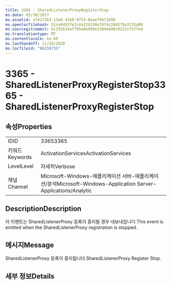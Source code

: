 ```yaml
---
title: 3365 - SharedListenerProxyRegisterStop
ms.date: 03/30/2017
ms.assetid: a74173b3-13e8-41b0-9753-8eaef9b71b90
ms.openlocfilehash: 51ce84557e2c4a12b338e7d74c266279a3135a00
ms.sourcegitcommit: bc293b14af795e0e999e3304dd40c0222cf2ffe4
ms.translationtype: MT
ms.contentlocale: ko-KR
ms.lasthandoff: 11/26/2020
ms.locfileid: "96259735"
---
```

# <a name="3365---sharedlistenerproxyregisterstop"></a><span data-ttu-id="a51d6-102">3365 - SharedListenerProxyRegisterStop</span><span class="sxs-lookup"><span data-stu-id="a51d6-102">3365 - SharedListenerProxyRegisterStop</span></span>

## <a name="properties"></a><span data-ttu-id="a51d6-103">속성</span><span class="sxs-lookup"><span data-stu-id="a51d6-103">Properties</span></span>  
  
|||  
|-|-|  
|<span data-ttu-id="a51d6-104">ID</span><span class="sxs-lookup"><span data-stu-id="a51d6-104">ID</span></span>|<span data-ttu-id="a51d6-105">3365</span><span class="sxs-lookup"><span data-stu-id="a51d6-105">3365</span></span>|  
|<span data-ttu-id="a51d6-106">키워드</span><span class="sxs-lookup"><span data-stu-id="a51d6-106">Keywords</span></span>|<span data-ttu-id="a51d6-107">ActivationServices</span><span class="sxs-lookup"><span data-stu-id="a51d6-107">ActivationServices</span></span>|  
|<span data-ttu-id="a51d6-108">Level</span><span class="sxs-lookup"><span data-stu-id="a51d6-108">Level</span></span>|<span data-ttu-id="a51d6-109">자세히</span><span class="sxs-lookup"><span data-stu-id="a51d6-109">Verbose</span></span>|  
|<span data-ttu-id="a51d6-110">채널</span><span class="sxs-lookup"><span data-stu-id="a51d6-110">Channel</span></span>|<span data-ttu-id="a51d6-111">Microsoft-Windows-애플리케이션 서버-애플리케이션/분석</span><span class="sxs-lookup"><span data-stu-id="a51d6-111">Microsoft-Windows-Application Server-Applications/Analytic</span></span>|  
  
## <a name="description"></a><span data-ttu-id="a51d6-112">Description</span><span class="sxs-lookup"><span data-stu-id="a51d6-112">Description</span></span>  

 <span data-ttu-id="a51d6-113">이 이벤트는 SharedListenerProxy 등록이 중지될 경우 내보내집니다.</span><span class="sxs-lookup"><span data-stu-id="a51d6-113">This event is emitted when the SharedListenerProxy registration is stopped.</span></span>  
  
## <a name="message"></a><span data-ttu-id="a51d6-114">메시지</span><span class="sxs-lookup"><span data-stu-id="a51d6-114">Message</span></span>  

 <span data-ttu-id="a51d6-115">SharedListenerProxy 등록이 중지됩니다.</span><span class="sxs-lookup"><span data-stu-id="a51d6-115">SharedListenerProxy Register Stop.</span></span>  
  
## <a name="details"></a><span data-ttu-id="a51d6-116">세부 정보</span><span class="sxs-lookup"><span data-stu-id="a51d6-116">Details</span></span>

